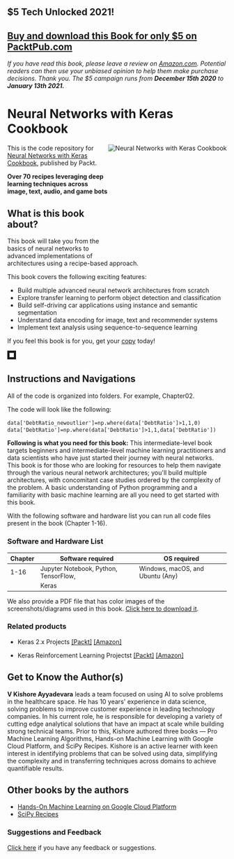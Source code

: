## $5 Tech Unlocked 2021!
[Buy and download this Book for only $5 on PacktPub.com](https://www.packtpub.com/product/neural-networks-with-keras-cookbook/9781789346640)
-----
*If you have read this book, please leave a review on [Amazon.com](https://www.amazon.com/gp/product/1789346649).     Potential readers can then use your unbiased opinion to help them make purchase decisions. Thank you. The $5 campaign         runs from __December 15th 2020__ to __January 13th 2021.__*

# Neural Networks with Keras Cookbook

<a href="https://www.packtpub.com/big-data-and-business-intelligence/neural-networks-keras-cookbook?utm_source=github&utm_medium=repository&utm_campaign=9781789346640"><img src="https://d255esdrn735hr.cloudfront.net/sites/default/files/imagecache/ppv4_main_book_cover/B11016_1.png" alt=" Neural Networks with Keras Cookbook" height="256px" align="right"></a>

This is the code repository for [Neural Networks with Keras Cookbook](https://www.packtpub.com/big-data-and-business-intelligence/neural-networks-keras-cookbook?utm_source=github&utm_medium=repository&utm_campaign=9781789346640), published by Packt.

**Over 70 recipes leveraging deep learning techniques across image, text, audio, and game bots**

## What is this book about?
This book will take you from the basics of neural networks to advanced implementations of architectures using a recipe-based approach.

This book covers the following exciting features: 
* Build multiple advanced neural network architectures from scratch
* Explore transfer learning to perform object detection and classification
* Build self-driving car applications using instance and semantic segmentation
* Understand data encoding for image, text and recommender systems
* Implement text analysis using sequence-to-sequence learning

If you feel this book is for you, get your [copy](https://www.amazon.com/dp/1789346649) today!

<a href="https://www.packtpub.com/?utm_source=github&utm_medium=banner&utm_campaign=GitHubBanner"><img src="https://raw.githubusercontent.com/PacktPublishing/GitHub/master/GitHub.png" 
alt="https://www.packtpub.com/" border="5" /></a>


## Instructions and Navigations
All of the code is organized into folders. For example, Chapter02.

The code will look like the following:
```
data['DebtRatio_newoutlier']=np.where(data['DebtRatio']>1,1,0)
data['DebtRatio']=np.where(data['DebtRatio']>1,1,data['DebtRatio'])

```

**Following is what you need for this book:**
This intermediate-level book targets beginners and intermediate-level machine learning practitioners and data scientists who have just started their journey with neural networks. This book is for those who are looking for resources to help them navigate through the various neural network architectures; you'll build multiple architectures, with concomitant case studies ordered by the complexity of the problem. A basic understanding of Python programming and a familiarity with basic machine learning are all you need to get started with this book.

With the following software and hardware list you can run all code files present in the book (Chapter 1-16).

### Software and Hardware List

| Chapter  | Software required                   | OS required                        |
| -------- | ------------------------------------| -----------------------------------|
| 1-16     |Jupyter Notebook, Python, TensorFlow,|Windows, macOS, and Ubuntu (Any)    |
|          | Keras                               |                                    |



We also provide a PDF file that has color images of the screenshots/diagrams used in this book. [Click here to download it]( https://www.packtpub.com/sites/default/files/downloads/9781789346640_ColorImages.pdf).



### Related products <Other books you may enjoy>
* Keras 2.x Projects [[Packt]](https://www.packtpub.com/big-data-and-business-intelligence/keras-2x-projects?utm_source=github&utm_medium=repository&utm_campaign=9781789536645) [[Amazon]](https://www.amazon.com/dp/1789536642)

* Keras Reinforcement Learning Projectst [[Packt]](https://www.packtpub.com/big-data-and-business-intelligence/keras-reinforcement-learning-projects?utm_source=github&utm_medium=repository&utm_campaign=9781789342093) [[Amazon]](https://www.amazon.com/dp/1789342090)

## Get to Know the Author(s)
**V Kishore Ayyadevara** leads a team focused on using AI to solve problems in the healthcare space. He has 10 years' experience in data science, solving problems to improve customer experience in leading technology companies. In his current role, he is responsible for developing a variety of cutting edge analytical solutions that have an impact at scale while building strong technical teams.
Prior to this, Kishore authored three books — Pro Machine Learning Algorithms, Hands-on Machine Learning with Google Cloud Platform, and SciPy Recipes.
Kishore is an active learner with keen interest in identifying problems that can be solved using data, simplifying the complexity and in transferring techniques across domains to achieve quantifiable results.





## Other books by the authors
* [Hands-On Machine Learning on Google Cloud Platform](https://www.packtpub.com/big-data-and-business-intelligence/machine-learning-google-cloud-platform?utm_source=github&utm_medium=repository&utm_campaign=9781788393485)
* [SciPy Recipes](https://www.packtpub.com/big-data-and-business-intelligence/scipy-recipes?utm_source=github&utm_medium=repository&utm_campaign=9781788291460)

### Suggestions and Feedback
[Click here](https://docs.google.com/forms/d/e/1FAIpQLSdy7dATC6QmEL81FIUuymZ0Wy9vH1jHkvpY57OiMeKGqib_Ow/viewform) if you have any feedback or suggestions.
